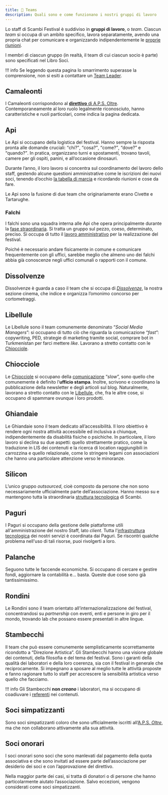 ```yaml
---
title: 💏 Teams
description: Quali sono e come funzionano i nostri gruppi di lavoro
---
```

Lo staff di Scambi Festival è suddiviso in **gruppi di lavoro**, o _team_. Ciascun _team_ si occupa di un ambito specifico, lavora separatamente, avendo una propria chat per comunicare e organizzando indipendentemente le [proprie riunioni](/riunioni#team-meetings).

I membri di ciascun gruppo (in realtà, il team di cui ciascun socio è parte) sono specificati nel Libro Soci.

!!! info
	Se leggendo questa pagina lo smarrimento superasse la comprensione, non si esiti a contattare un [Team Leader](../ruoli/team-leader.md).

## Camaleonti

I Camaleonti corrispondono al [**direttivo** di A.P.S. Oltre](../../associazione/direttivo/). Contemporaneamente al loro ruolo legalmente riconosciuto, hanno caratteristiche e ruoli particolari, come indica la pagina dedicata.

## Api

Le Api si occupano della logistica del festival. Hanno sempre la risposta pronta alle domande cruciali: <q>chi?</q>, <q>cosa?</q>, <q>come?</q>, <q>dove?</q> e <q>quando?</q>. In pratica, organizzano turni e spostamenti, trovano tavoli, camere per gli ospiti, panini, e all’occasione dinosauri.

Durante l’anno, il loro lavoro si concentra sul coordinamento del lavoro dello staff, gestendo alcune questioni amministrative come le iscrizioni dei nuovi soci, tenendo d’occhio [la tabella di marcia](../../workflow/README.md) e ricordando riunioni e cose da fare.

Le Api sono la fusione di due team che originariamente erano Civette e Tartarughe.

### Falchi

I falchi sono una squadra interna alle Api che opera principalmente durante la [fase straordinaria](../../workflow/fase-straordinaria.md). Si tratta un gruppo sul pezzo, coeso, determinato, preciso. Si occupa di tutto il [lavoro amministrativo](../../relazioni/istituzioni/) per la realizzazione del festival.

Poiché è necessario andare fisicamente in comune e comunicare frequentemente con gli uffici, sarebbe meglio che almeno uno dei falchi abbia già conoscenze negli uffici comunali o rapporti con il comune.

## Dissolvenze

Dissolvenze è guarda a caso il team che si occupa di [_Dissolvenze_](https://scambi.org/dissolvenze), la nostra sezione cinema, che indice e organizza l’omonimo concorso per cortometraggi.

## Libellule

Le Libellule sono il team comunemente denominato “_Social Media Managers_”: si occupano di tutto ciò che riguarda la comunicazione “_fast_”: copywriting, PED, strategie di marketing tramite social, comprare bot in Turkmenistan per farci mettere _like_. Lavorano a stretto contatto con le [Chiocciole](./#chiocciole).

## Chiocciole

Le [Chiocciole](../../comunicazione/) si occupano della [comunicazione](../../comunicazione/) “_slow_”, sono quello che comunemente è definito l’**ufficio stampa**. Inoltre, scrivono e coordinano la pubblicazione della newsletter e degli articoli sul blog. Naturalmente, lavorano a stretto contatto con le [Libellule](./#libellule), che, fra le altre cose, si occupano di spammare ovunque i loro prodotti.

## Ghiandaie

Le Ghiandaie sono il team dedicato all’accessibilità. Il loro obiettivo è rendere ogni nostra attività accessibile ed inclusiva a chiunque, indipendentemente da disabilità fisiche o psichiche. In particolare, il loro lavoro si declina su due aspetti: quello strettamente pratico, come la traduzione in LIS dei contenuti e la ricerca di location raggiungibili in carrozzina e quello relazionale, come lo stringere legami con associazioni che hanno una particolare attenzione verso le minoranze.

## Silicon

L’unico gruppo _outsourced_, cioè composto da persone che non sono necessariamente ufficialmente parte dell’associazione. Hanno messo su e mantengono tutta la straordinaria [struttura tecnologica](../../tools/) di Scambi.

## Paguri

I Paguri si occupano della gestione delle piattaforme utili all'amministrazione del nostro Staff, lato _client_. Tutta l'[infrastruttura tecnologica](../../tools/) dei nostri servizi è coordinata dai Paguri. Se riscontri qualche problema nell'uso di tali risorse, puoi rivolgerti a loro.

## Palanche

Seguono tutte le faccende economiche. Si occupano di cercare e gestire fondi, aggiornare la contabilità e… basta. Queste due cose sono già tantissimissimo.

## Rondini

Le Rondini sono il team orientato all’internazionalizzazione del festival, concentrandosi su _partnership_ con eventi, enti e persone in giro per il mondo, trovando lab che possano essere presentati in altre lingue.

## Stambecchi

Il team che può essere comunemente semplisticamente scorrettamente ricondotto a “Direzione Artistica”. Gli Stambecchi hanno una visione globale dei contenuti, della filosofia e del tema del festival. Sono i garanti della qualità dei laboratori e della loro coerenza, sia con il festival in generale che reciprocamente. Si impegnano a sposare al meglio tutte le attività proposte e fanno ragionare tutto lo staff per accrescere la sensibilità artistica verso quello che facciamo.

!!! info
	Gli Stambecchi **non _creano_** i laboratori, ma si occupano di coadiuvare i [referenti](../../format/lab.md#referente) nei contenuti.

## Soci simpatizzanti

Sono soci simpatizzanti coloro che sono ufficialmente iscritti all’[A.P.S. _Oltre_](../../associazione/), ma che non collaborano attivamente alla sua attività.

## Soci onorari

I soci onorari sono soci che sono manlevati dal pagamento della quota associativa e che sono invitati ad essere parte dell’associazione per desiderio dei soci e con l’approvazione del direttivo.

Nella maggior parte dei casi, si tratta di donatori o di persone che hanno particolarmente aiutato l’associazione. Salvo eccezioni, vengono considerati come soci simpatizzanti.
